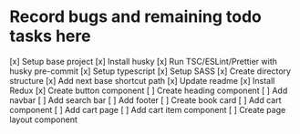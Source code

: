 # Record bugs and remaining todo tasks here

[x] Setup base project
[x] Install husky
[x] Run TSC/ESLint/Prettier with husky pre-commit
[x] Setup typescript
[x] Setup SASS
[x] Create directory structure
[x] Add next base shortcut path
[x] Update readme
[x] Install Redux
[x] Create button component
[ ] Create heading component
[ ] Add navbar
[ ] Add search bar
[ ] Add footer
[ ] Create book card
[ ] Add cart component
[ ] Add cart page
[ ] Add cart item component
[ ] Create page layout component